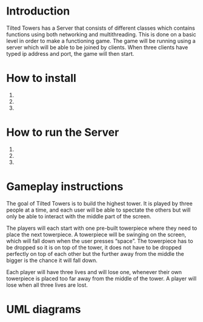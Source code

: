 # Introduction
Tilted Towers has a Server that consists of different classes which contains functions using both networking and multithreading. This is done on a basic level in order to make a functioning game. The game will be running using a server which will be able to be joined by clients. When three clients have typed ip address and port, the game will then start.

# How to install
1.
2.
3.
# How to run the Server
1.
2.
3.
# Gameplay instructions
The goal of Tilted Towers is to build the highest tower. It is played by three people at a time, and each user will be able to spectate the others but will only be able to interact with the middle part of the screen. 

The players will each start with one pre-built towerpiece where they need to place the next towerpiece. A towerpiece will be swinging on the screen, which will fall down when the user presses “space”. The towerpiece has to be dropped so it is on top of the tower, it does not have to be dropped perfectly on top of each other but the further away from the middle the bigger is the chance it will fall down. 

Each player will have three lives and will lose one, whenever their own towerpiece is placed too far away from the middle of the tower. A player will lose when all three lives are lost.

# UML diagrams
